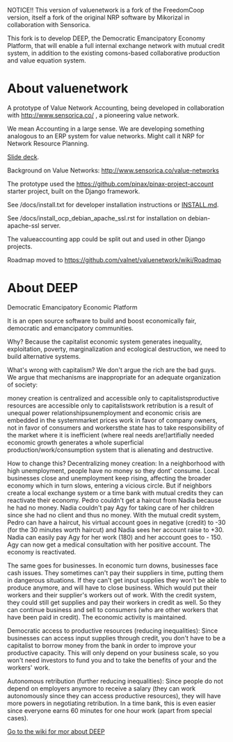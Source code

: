 NOTICE!! This version of valuenetwork is a fork of the FreedomCoop version, itself a fork of the original NRP software by Mikorizal in collaboration with Sensorica.

This fork is to develop DEEP, the Democratic Emancipatory Economy Platform, that will enable a full internal exchange network with mutual credit system, in addition to the existing comons-based collaborative production and value equation system.

About valuenetwork
=====================

A prototype of Value Network Accounting, being developed in collaboration with http://www.sensorica.co/ , a pioneering value network.

We mean Accounting in a large sense.  We are developing something analogous to an ERP system for value networks.  Might call it NRP for Network Resource Planning.

[Slide deck](https://docs.google.com/presentation/d/1JEPsxJOjEMHNhvIGLXzcvovrpXqpoY75YaPHDKI0t9w/pub?start=false&loop=false&delayms=3000).

Background on Value Networks: http://www.sensorica.co/value-networks

The prototype used the https://github.com/pinax/pinax-project-account starter project, built on the Django framework.

See /docs/install.txt for developer installation instructions or [INSTALL.md](INSTALL.md).

See /docs/install_ocp_debian_apache_ssl.rst for installation on debian-apache-ssl server. 

The valueaccounting app could be split out and used in other Django projects.

Roadmap moved to https://github.com/valnet/valuenetwork/wiki/Roadmap


About DEEP
=====================
Democratic Emancipatory Economic Platform


It is an open source software to build and boost economically fair, democratic and emancipatory communities.


Why?
Because the capitalist economic system generates inequality, 
exploitation, poverty, marginalization and ecological destruction, we 
need to build alternative systems.


What's wrong with capitalism?
We don't argue the rich are the bad guys. We argue that mechanisms are inappropriate for an adequate organization of society:


money creation is centralized and accessible only to capitalistsproductive resources are accessible only to capitalistswork retribution is a result of unequal power relationshipsunemployment and economic crisis are embedded in the systemmarket prices work in favor of company owners, not in favor of consumers and workersthe state has to take responsibility of the market where it is inefficient (where real needs are!)artifially needed economic growth generates a whole superficial 
production/work/consumption system that is alienating and destructive.

How to change this?
Decentralizing money creation:
In a neighborhood with high unemployment, people have no money so they 
dont' consume. Local businesses close and unemployment keep rising, 
affecting the broader economy which in turn slows, entering a vicious 
circle.
But if neighbors create a local exchange system or a time bank with 
mutual credits they can reactivate their economy.
Pedro couldn't get a haircut from Nadia because he had no money. Nadia 
couldn't pay Agy for taking care of her children since she had no client
 and thus no money.
With the mutual credit system, Pedro can have a haircut, his virtual 
account goes in negative (credit) to -30 (for the 30 minutes worth 
haircut) and Nadia sees her account raise to +30. Nadia can easily pay 
Agy for her work (180) and her account goes to - 150. Agy can now get a 
medical consultation with her positive account. The economy is 
reactivated.


The same goes for businesses. In economic turn downs, businesses face
 cash issues. They sometimes can't pay their suppliers in time, putting 
them in dangerous situations. If they can't get input supplies they 
won't be able to produce anymore, and will have to close business. Which
 would put their workers and their supplier's workers out of work.
With the credit system, they could still get supplies and pay their 
workers in credit as well. So they can continue business and sell to 
consumers (who are other workers that have been paid in credit). The 
economic activity is maintained.


Democratic access to productive resources (reducing inequalities):
Since businesses can access input supplies through credit, you don't 
have to be a capitalist to borrow money from the bank in order to 
improve your productive capacity. This will only depend on your business
 scale, so you won't need investors to fund you and to take the benefits
 of your and the workers' work.


Autonomous retribution (further reducing inequalities):
Since people do not depend on employers anymore to receive a salary 
(they can work autonomously since they can access productive resources),
 they will have more powers in negotiating retribution. In a time bank, 
this is even easier since everyone earns 60 minutes for one hour work 
(apart from special cases).

[Go to the wiki for mor about DEEP](https://github.com/gopacifia/DEEP/wiki/Home)

